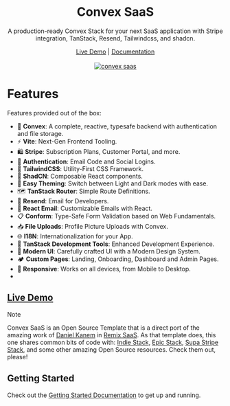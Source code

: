<h1 align="center">
  Convex SaaS
</h1>

<div align="center">
  <p>
  A production-ready Convex Stack for your next SaaS application with Stripe integration, TanStack, Resend, Tailwindcss, and shadcn.
  </p>
</div>

<div align="center">
    <a href="https://convex-saas.netlify.app">Live Demo</a> |  <a href="https://github.com/waynesutton/convex-saas/tree/main/docs">Documentation</a>
  <div align="center"><br>
  <a href="https://convex-saas.netlify.app"> <img src="https://github.com/waynesutton/convex-saas/blob/v1markchanges/public/images/convexsaas.png" alt="convex saas" /></a>
</div>
   
  </p>
</div>

# Features

Features provided out of the box:

- 🧩 **Convex**: A complete, reactive, typesafe backend with authentication and file storage.
- ⚡ **Vite**: Next-Gen Frontend Tooling.
- 🛍️ **Stripe**: Subscription Plans, Customer Portal, and more.
- 🔑 **Authentication**: Email Code and Social Logins.
- 🎨 **TailwindCSS**: Utility-First CSS Framework.
- 📐 **ShadCN**: Composable React components.
- 🌙 **Easy Theming**: Switch between Light and Dark modes with ease.
- 🗺️ **TanStack Router**: Simple Route Definitions.
- 📧 **Resend**: Email for Developers.
- 💌 **React Email**: Customizable Emails with React.
- 📋 **Conform**: Type-Safe Form Validation based on Web Fundamentals.
- 📥 **File Uploads**: Profile Picture Uploads with Convex.
- 🌐 **I18N**: Internationalization for your App.
- 🧰 **TanStack Development Tools**: Enhanced Development Experience.
- 💅 **Modern UI**: Carefully crafted UI with a Modern Design System.
- 🏕 **Custom Pages**: Landing, Onboarding, Dashboard and Admin Pages.
- 📱 **Responsive**: Works on all devices, from Mobile to Desktop.
- 

## [Live Demo](https://convex-saas.netlify.app)

> [!NOTE]
> Convex SaaS is an Open Source Template that is a direct port of the amazing
> work of [Daniel Kanem](https://twitter.com/DanielKanem) in [Remix SaaS](https://github.com/dev-xo/remix-saas).
> As that template does, this one shares common bits of code with: [Indie
> Stack](https://github.com/remix-run/indie-stack), [Epic
> Stack](https://github.com/epicweb-dev/epic-stack), [Supa Stripe
> Stack](https://github.com/rphlmr/supa-stripe-stack), and some other amazing
> Open Source resources. Check them out, please!



## Getting Started

Check out the [Getting Started Documentation](https://github.com/waynesutton/convex-saas/tree/main/docs) to get up
and running.
